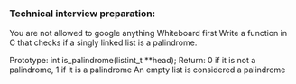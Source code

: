 ### Technical interview preparation:

You are not allowed to google anything
Whiteboard first
Write a function in C that checks if a singly linked list is a palindrome.

Prototype: int is_palindrome(listint_t \*\*head);
Return: 0 if it is not a palindrome, 1 if it is a palindrome
An empty list is considered a palindrome
